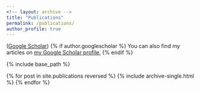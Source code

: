 ```yaml
---
<!-- layout: archive -->
title: "Publications"
permalink: /publications/
author_profile: true
---
```


([Google Scholar](https://scholar.google.com/citations?user=x0onCYgAAAAJ&hl=en))
{% if author.googlescholar %}
  You can also find my articles on <u><a href="https://scholar.google.com/citations?user=x0onCYgAAAAJ&hl=en">my Google Scholar profile</a>.</u>
{% endif %}

{% include base_path %}

{% for post in site.publications reversed %}
  {% include archive-single.html %}
{% endfor %}

